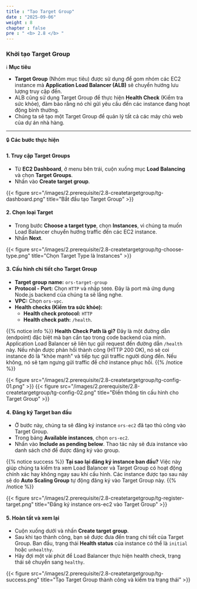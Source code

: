 ```yaml
---
title : "Tạo Target Group"
date : "2025-09-06"
weight : 8
chapter : false
pre : " <b> 2.8 </b> "
---
```


### Khởi tạo Target Group

ℹ️ **Mục tiêu**

*   **Target Group** (Nhóm mục tiêu) được sử dụng để gom nhóm các EC2 instance mà **Application Load Balancer (ALB)** sẽ chuyển hướng lưu lượng truy cập đến.
*   ALB cũng sử dụng Target Group để thực hiện **Health Check** (Kiểm tra sức khỏe), đảm bảo rằng nó chỉ gửi yêu cầu đến các instance đang hoạt động bình thường.
*   Chúng ta sẽ tạo một Target Group để quản lý tất cả các máy chủ web của dự án nhà hàng.

---

🔒 **Các bước thực hiện**

#### **1. Truy cập Target Groups**

*   Từ **EC2 Dashboard**, ở menu bên trái, cuộn xuống mục **Load Balancing** và chọn **Target Groups**.
*   Nhấn vào **Create target group**.

{{< figure src="/images/2.prerequisite/2.8-createtargetgroup/tg-dashboard.png" title="Bắt đầu tạo Target Group" >}}

#### **2. Chọn loại Target**

*   Trong bước **Choose a target type**, chọn **Instances**, vì chúng ta muốn Load Balancer chuyển hướng traffic đến các EC2 instance.
*   Nhấn **Next**.

{{< figure src="/images/2.prerequisite/2.8-createtargetgroup/tg-choose-type.png" title="Chọn Target Type là Instances" >}}

#### **3. Cấu hình chi tiết cho Target Group**

*   **Target group name:** `ors-target-group`
*   **Protocol - Port:** Chọn `HTTP` và nhập `5000`. Đây là port mà ứng dụng Node.js backend của chúng ta sẽ lắng nghe.
*   **VPC:** Chọn `ors-vpc`.
*   **Health checks (Kiểm tra sức khỏe):**
    *   **Health check protocol:** `HTTP`
    *   **Health check path:** `/health`.

{{% notice info %}}
**Health Check Path là gì?**
Đây là một đường dẫn (endpoint) đặc biệt mà bạn cần tạo trong code backend của mình. Application Load Balancer sẽ liên tục gửi request đến đường dẫn `/health` này. Nếu nhận được phản hồi thành công (HTTP 200 OK), nó sẽ coi instance đó là "khỏe mạnh" và tiếp tục gửi traffic người dùng đến. Nếu không, nó sẽ tạm ngưng gửi traffic để chờ instance phục hồi.
{{% /notice %}}


{{< figure src="/images/2.prerequisite/2.8-createtargetgroup/tg-config-01.png" >}}
{{< figure src="/images/2.prerequisite/2.8-createtargetgroup/tg-config-02.png" title="Điền thông tin cấu hình cho Target Group" >}}

#### **4. Đăng ký Target ban đầu**

*   Ở bước này, chúng ta sẽ đăng ký instance `ors-ec2` đã tạo thủ công vào Target Group.
*   Trong bảng **Available instances**, chọn `ors-ec2`.
*   Nhấn vào **Include as pending below**. Thao tác này sẽ đưa instance vào danh sách chờ để được đăng ký vào group.

{{% notice success %}}
**Tại sao lại đăng ký instance ban đầu?**
Việc này giúp chúng ta kiểm tra xem Load Balancer và Target Group có hoạt động chính xác hay không ngay sau khi cấu hình. Các instance được tạo sau này sẽ do **Auto Scaling Group** tự động đăng ký vào Target Group này.
{{% /notice %}}

{{< figure src="/images/2.prerequisite/2.8-createtargetgroup/tg-register-target.png" title="Đăng ký instance ors-ec2 vào Target Group" >}}

#### **5. Hoàn tất và xem lại**

*   Cuộn xuống dưới và nhấn **Create target group**.
*   Sau khi tạo thành công, bạn sẽ được đưa đến trang chi tiết của Target Group. Ban đầu, trạng thái **Health status** của instance có thể là `initial` hoặc `unhealthy`.
*   Hãy đợi một vài phút để Load Balancer thực hiện health check, trạng thái sẽ chuyển sang `healthy`.

{{< figure src="/images/2.prerequisite/2.8-createtargetgroup/tg-success.png" title="Tạo Target Group thành công và kiểm tra trạng thái" >}}